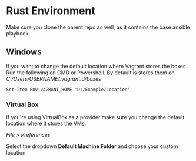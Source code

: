 # Rust Environment
Make sure you clone the parent repo as well, as it contains the
base ansible playbook.

## Windows
If you want to change the default location where Vagrant stores
the boxes . Run the following on CMD or Powershell. By default is stores them
on *C:/Users/USERNAME/.vagrant.d/boxes*

`Set-Item Env:VAGRANT_HOME 'D:/Example/Location'`

### Virtual Box
If you're using VirtualBox as a provider make sure you change
the default location where it stores the VMs.

*File > Preferences*

Select the dropdown **Default Machine Folder** and choose your
custom location
